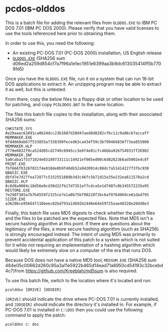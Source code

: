 # pcdos-olddos
This is a batch file for adding the relevant files from ``OLDDOS.EXE`` to IBM PC DOS 7.01 (IBM PC DOS 2000).  Please verify that you have valid licenses to use the tools referenced here prior to obtaining them.

In order to use this, you need the following:
* An existing PC-DOS 7.01 (PC-DOS 2000) installation, US English release
* [``OLDDOS.EXE``](https://archive.org/details/olddos) (SHA256 sum d06ed2a259d854cf7a7f96a1e1ec1951e6399aa3b9dc613035414ff5b7709fd5)

Once you have the ``OLDDOS.EXE`` file, run it on a system that can run 16-bit DOS applications to extract it.  An unzipping program may be able to extract it as well, but this is untested.

From there, copy the below files to a floppy disk or other location to be used for patching, and copy ``PCOLDDOS.BAT`` to the same location.

The files this batch file copies to the installation, along with their associated SHA256 sums:

    CHKSTATE.SYS  8e28aaec61091ca0b24dcc23b1687d20d47aed8d8282cfbc11c9a86cb7accaff
    MEMMAKER.EXE  9fd4660ab67f533855a7338399feced63ca434f59c3b799466836f73ea855000
    MEMMAKER.HLP  2f70e0832f9ca524d85cd2749c6945cc3e6f4e01cfc46bba926754931ff26982
    MEMMAKER.INF  5a0caba1f5371024e03189733111c14921ef005ed00c6d8282366ad5002e4c8f
    PRINT.EXE     fbf666f03287031f4e010de0b9f40db52a9420914c08dc7a51414227f37bc930
    QBASIC.EXE    dbfd7e7d27fea72877c5332551889b3d3c46fc5b72d15e35e232ea611570a2cd
    QBASIC.HLP    8c8d8a9004c18d56e0cd30d22fb17d7351ef7cdca5e1d7407c0b345572235e95
    RESTORE.EXE   7e298f385a7b7b4559f2325ce7e1a8b75bf90228f3bc6af0764869ce61dad795
    SIZER.EXE     a36286ce956647116beec02bd793a1db92b2448e64e59725aae48328e20dd8e3

Finally, this batch file uses MD5 digests to check whether the patch files and the files to be patched are the expected files.  Note that MD5 isn't a secure hashing algorithm at this point.  If there are questions about the legitimacy of the files, a more secure hashing algorithm (such as SHA256) is strongly encouraged instead.  The intent of using MD5 was primarily to prevent accidental application of this patch to a system which is not suited for it while not requiring an implementation of a hashing algorithm which would likely be extremely slow on a computer of the era that runs DOS.

Because DOS does not have a native MD5 tool, ``MD5SUM.EXE`` (SHA256 sum 484e05c00662d260c95a3a11e5922b465d14ead71a8950cd54193c32bcebd4c7)from https://github.com/Kreeblah/md5sum is also required.

To use this batch file, switch to the location where it's located and run:

``pcolddos [DRIVE] [DOSDIR]``

``[DRIVE]`` should indicate the drive where PC-DOS 7.01 is currently installed, and ``[DOSDIR]`` should indicate the directory it's installed in.  For example, if PC-DOS 7.01 is installed in ``C:\DOS`` then you could use the following command to apply the patch:

``pcolddos c: dos``